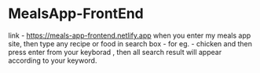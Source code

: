# MealsApp-FrontEnd
link - https://meals-app-frontend.netlify.app
when you enter my meals app site, then type any recipe or food in search box - for eg. - chicken and then press enter from your keyborad , then all search result will appear according to your keyword.

